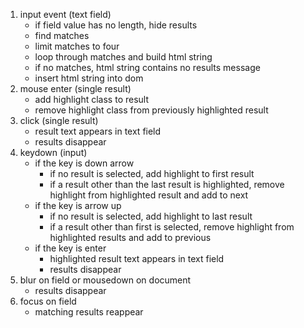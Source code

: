 1. input event (text field)
   - if field value has no length, hide results
   - find matches
   - limit matches to four
   - loop through matches and build html string
   - if no matches, html string contains no results message
   - insert html string into dom
2. mouse enter (single result)
   - add highlight class to result
   - remove highlight class from previously highlighted result
3. click (single result)
   - result text appears in text field
   - results disappear
4. keydown (input)
   - if the key is down arrow
     - if no result is selected, add highlight to first result
     - if a result other than the last result is highlighted, remove highlight from highlighted result and add to next
   - if the key is arrow up
     - if no result is selected, add highlight to last result
     - if a result other than first is selected, remove highlight from highlighted results and add to previous
   - if the key is enter
     - highlighted result text appears in text field
     - results disappear
5. blur on field or mousedown on document
   - results disappear
6. focus on field
   - matching results reappear
